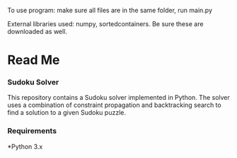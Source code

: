 To use program: make sure all  files are in the same folder, run main.py

External libraries used: numpy, sortedcontainers. Be sure these are downloaded as well.

# Read Me

### Sudoku Solver
This repository contains a Sudoku solver implemented in Python. The solver uses a combination of constraint propagation and backtracking search to find a solution to a given Sudoku puzzle.

### Requirements
*Python 3.x

